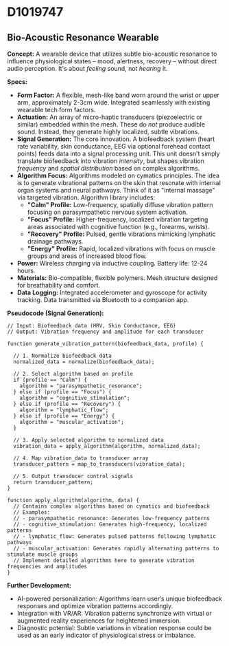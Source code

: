 # D1019747

## Bio-Acoustic Resonance Wearable

**Concept:** A wearable device that utilizes subtle bio-acoustic resonance to influence physiological states – mood, alertness, recovery – without direct audio perception. It's about *feeling* sound, not *hearing* it.

**Specs:**

*   **Form Factor:** A flexible, mesh-like band worn around the wrist or upper arm, approximately 2-3cm wide.  Integrated seamlessly with existing wearable tech form factors.
*   **Actuation:** An array of micro-haptic transducers (piezoelectric or similar) embedded within the mesh.  These do *not* produce audible sound. Instead, they generate highly localized, subtle vibrations.
*   **Signal Generation:** The core innovation. A biofeedback system (heart rate variability, skin conductance, EEG via optional forehead contact points) feeds data into a signal processing unit.  This unit doesn’t simply translate biofeedback into vibration *intensity*, but shapes vibration *frequency* and *spatial distribution* based on complex algorithms.
*   **Algorithm Focus:**  Algorithms modeled on cymatics principles. The idea is to generate vibrational patterns on the skin that resonate with internal organ systems and neural pathways. Think of it as "internal massage" via targeted vibration.  Algorithm library includes:
    *   **"Calm" Profile:** Low-frequency, spatially diffuse vibration pattern focusing on parasympathetic nervous system activation.
    *   **"Focus" Profile:** Higher-frequency, localized vibration targeting areas associated with cognitive function (e.g., forearms, wrists).
    *   **"Recovery" Profile:** Pulsed, gentle vibrations mimicking lymphatic drainage pathways.
    *   **"Energy" Profile:** Rapid, localized vibrations with focus on muscle groups and areas of increased blood flow.
*   **Power:** Wireless charging via inductive coupling. Battery life: 12-24 hours.
*   **Materials:** Bio-compatible, flexible polymers. Mesh structure designed for breathability and comfort.
*   **Data Logging:** Integrated accelerometer and gyroscope for activity tracking.  Data transmitted via Bluetooth to a companion app.

**Pseudocode (Signal Generation):**

```
// Input: Biofeedback data (HRV, Skin Conductance, EEG)
// Output: Vibration frequency and amplitude for each transducer

function generate_vibration_pattern(biofeedback_data, profile) {

  // 1. Normalize biofeedback data
  normalized_data = normalize(biofeedback_data);

  // 2. Select algorithm based on profile
  if (profile == "Calm") {
    algorithm = "parasympathetic_resonance";
  } else if (profile == "Focus") {
    algorithm = "cognitive_stimulation";
  } else if (profile == "Recovery") {
    algorithm = "lymphatic_flow";
  } else if (profile == "Energy") {
    algorithm = "muscular_activation";
  }

  // 3. Apply selected algorithm to normalized data
  vibration_data = apply_algorithm(algorithm, normalized_data);

  // 4. Map vibration_data to transducer array
  transducer_pattern = map_to_transducers(vibration_data);

  // 5. Output transducer control signals
  return transducer_pattern;
}

function apply_algorithm(algorithm, data) {
  // Contains complex algorithms based on cymatics and biofeedback
  // Examples:
  // - parasympathetic_resonance: Generates low-frequency patterns
  // - cognitive_stimulation: Generates high-frequency, localized patterns
  // - lymphatic_flow: Generates pulsed patterns following lymphatic pathways
  // - muscular_activation: Generates rapidly alternating patterns to stimulate muscle groups
  // Implement detailed algorithms here to generate vibration frequencies and amplitudes
}
```

**Further Development:**

*   AI-powered personalization:  Algorithms learn user’s unique biofeedback responses and optimize vibration patterns accordingly.
*   Integration with VR/AR:  Vibration patterns synchronize with virtual or augmented reality experiences for heightened immersion.
*   Diagnostic potential: Subtle variations in vibration response could be used as an early indicator of physiological stress or imbalance.
